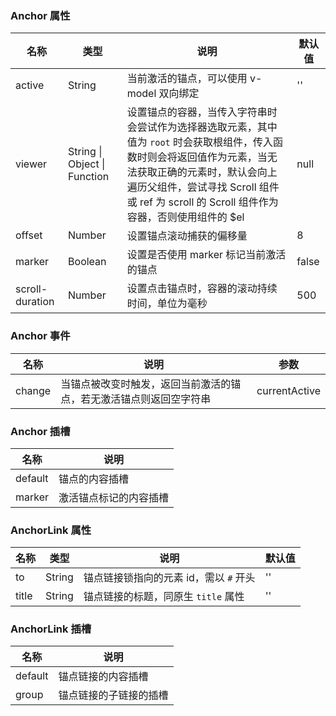 ### Anchor 属性

| 名称            | 类型                         | 说明                                                                                                                                                                                                                                                  | 默认值 |
| --------------- | ---------------------------- | ----------------------------------------------------------------------------------------------------------------------------------------------------------------------------------------------------------------------------------------------------- | ------ |
| active          | String                       | 当前激活的锚点，可以使用 v-model 双向绑定                                                                                                                                                                                                             | ''     |
| viewer          | String \| Object \| Function | 设置锚点的容器，当传入字符串时会尝试作为选择器选取元素，其中值为 `root` 时会获取根组件，传入函数时则会将返回值作为元素，当无法获取正确的元素时，默认会向上遍历父组件，尝试寻找 Scroll 组件或 ref 为 scroll 的 Scroll 组件作为容器，否则使用组件的 $el | null   |
| offset          | Number                       | 设置锚点滚动捕获的偏移量                                                                                                                                                                                                                              | 8      |
| marker          | Boolean                      | 设置是否使用 marker 标记当前激活的锚点                                                                                                                                                                                                                | false  |
| scroll-duration | Number                       | 设置点击锚点时，容器的滚动持续时间，单位为毫秒                                                                                                                                                                                                        | 500    |

### Anchor 事件

| 名称      | 说明                                                               | 参数          |
| --------- | ------------------------------------------------------------------ | ------------- |
| change | 当锚点被改变时触发，返回当前激活的锚点，若无激活锚点则返回空字符串 | currentActive |

### Anchor 插槽

| 名称    | 说明                   |
| ------- | ---------------------- |
| default | 锚点的内容插槽         |
| marker  | 激活锚点标记的内容插槽 |

### AnchorLink 属性

| 名称  | 类型   | 说明                                   | 默认值 |
| ----- | ------ | -------------------------------------- | ------ |
| to    | String | 锚点链接锁指向的元素 id，需以 `#` 开头 | ''     |
| title | String | 锚点链接的标题，同原生 `title` 属性    | ''     |

### AnchorLink 插槽

| 名称    | 说明                   |
| ------- | ---------------------- |
| default | 锚点链接的内容插槽     |
| group   | 锚点链接的子链接的插槽 |

